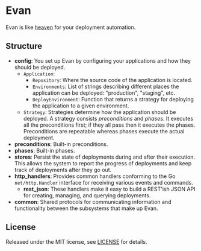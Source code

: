 # Evan

Evan is like [heaven][] for your deployment automation.

[heaven]: https://github.com/atmos/heaven

## Structure

- **config**: You set up Evan by configuring your applications and how they should be deployed.
  - `Application`:
    - `Repository`: Where the source code of the application is located.
    - `Environments`: List of strings describing different places the application can be deployed: "production", "staging", etc.
    - `DeployEnvironment`: Function that returns a strategy for deploying the application to a given environment.
  - `Strategy`: Strategies determine how the application should be deployed. A strategy consists *preconditions* and *phases*. It executes all the preconditions first; if they all pass then it executes the phases. Preconditions are repeatable whereas phases execute the actual deployment.
- **preconditions**: Built-in preconditions.
- **phases**: Built-in phases.
- **stores**: Persist the state of deployments during and after their execution. This allows the system to report the progress of deployments and keep track of deployments after they go out.
- **http_handlers**: Provides common handlers conforming to the Go `net/http.Handler` interface for receiving various events and commands.
  - **rest_json**: These handlers make it easy to build a REST'ish JSON API for creating, managing, and querying deployments.
- **common**: Shared protocols for communicating information and functionality between the subsystems that make up Evan.

## License

Released under the MIT license, see [LICENSE](LICENSE) for details.
